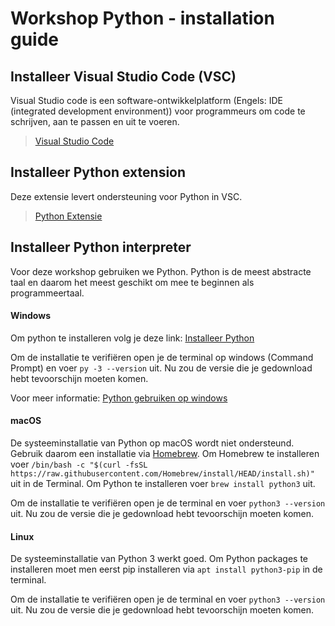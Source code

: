 # Workshop Python - installation guide

## Installeer Visual Studio Code (VSC)
Visual Studio code is een software-ontwikkelplatform (Engels: IDE (integrated development environment)) voor programmeurs om code te schrijven, aan te passen en uit te voeren. 

>[Visual Studio Code](https://code.visualstudio.com/)


## Installeer Python extension
Deze extensie levert ondersteuning voor Python in VSC.

>[Python Extensie](https://marketplace.visualstudio.com/items?itemName=ms-python.python)


## Installeer Python interpreter

Voor deze workshop gebruiken we Python. Python is de meest abstracte taal en daarom het meest geschikt om mee te beginnen als programmeertaal.

#### Windows
Om python te installeren volg je deze link: [Installeer Python](https://www.python.org/downloads/)

Om de installatie te verifiëren open je de terminal op windows (Command Prompt) en voer `py -3 --version` uit. Nu zou de versie die je gedownload hebt tevoorschijn moeten komen.

Voor meer informatie: [Python gebruiken op windows](https://docs.python.org/3.9/using/windows.html)

#### macOS
De systeeminstallatie van Python op macOS wordt niet ondersteund. Gebruik daarom een installatie via [Homebrew](https://brew.sh/). 
Om Homebrew te installeren voer 
`/bin/bash -c "$(curl -fsSL https://raw.githubusercontent.com/Homebrew/install/HEAD/install.sh)"` 
uit in de Terminal.
Om Python te installeren voer `brew install python3` uit.

Om de installatie te verifiëren open je de terminal en voer `python3 --version` uit. Nu zou de versie die je gedownload hebt tevoorschijn moeten komen.


#### Linux
De systeeminstallatie van Python 3 werkt goed. Om Python packages te installeren moet men eerst pip installeren via
`apt install python3-pip` in de terminal.

Om de installatie te verifiëren open je de terminal en voer `python3 --version` uit. Nu zou de versie die je gedownload hebt tevoorschijn moeten komen.
